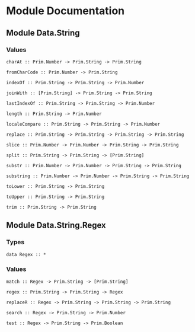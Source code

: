 # Module Documentation

## Module Data.String

### Values

    charAt :: Prim.Number -> Prim.String -> Prim.String

    fromCharCode :: Prim.Number -> Prim.String

    indexOf :: Prim.String -> Prim.String -> Prim.Number

    joinWith :: [Prim.String] -> Prim.String -> Prim.String

    lastIndexOf :: Prim.String -> Prim.String -> Prim.Number

    length :: Prim.String -> Prim.Number

    localeCompare :: Prim.String -> Prim.String -> Prim.Number

    replace :: Prim.String -> Prim.String -> Prim.String -> Prim.String

    slice :: Prim.Number -> Prim.Number -> Prim.String -> Prim.String

    split :: Prim.String -> Prim.String -> [Prim.String]

    substr :: Prim.Number -> Prim.Number -> Prim.String -> Prim.String

    substring :: Prim.Number -> Prim.Number -> Prim.String -> Prim.String

    toLower :: Prim.String -> Prim.String

    toUpper :: Prim.String -> Prim.String

    trim :: Prim.String -> Prim.String


## Module Data.String.Regex

### Types

    data Regex :: *


### Values

    match :: Regex -> Prim.String -> [Prim.String]

    regex :: Prim.String -> Prim.String -> Regex

    replaceR :: Regex -> Prim.String -> Prim.String -> Prim.String

    search :: Regex -> Prim.String -> Prim.Number

    test :: Regex -> Prim.String -> Prim.Boolean